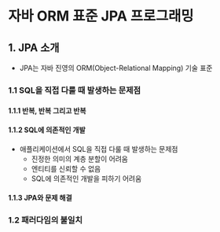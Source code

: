# 자바 ORM 표준 JPA 프로그래밍

## 1. JPA 소개

- JPA는 자바 진영의 ORM(Object-Relational Mapping) 기술 표준

### 1.1 SQL을 직접 다룰 때 발생하는 문제점

#### 1.1.1 반복, 반복 그리고 반복

#### 1.1.2 SQL에 의존적인 개발

- 애플리케이션에서 SQL을 직접 다룰 때 발생하는 문제점
  - 진정한 의미의 계층 분할이 어려움
  - 엔티티를 신뢰할 수 없음
  - SQL에 의존적인 개발을 피하기 어려움

#### 1.1.3 JPA와 문제 해결

### 1.2 패러다임의 불일치



